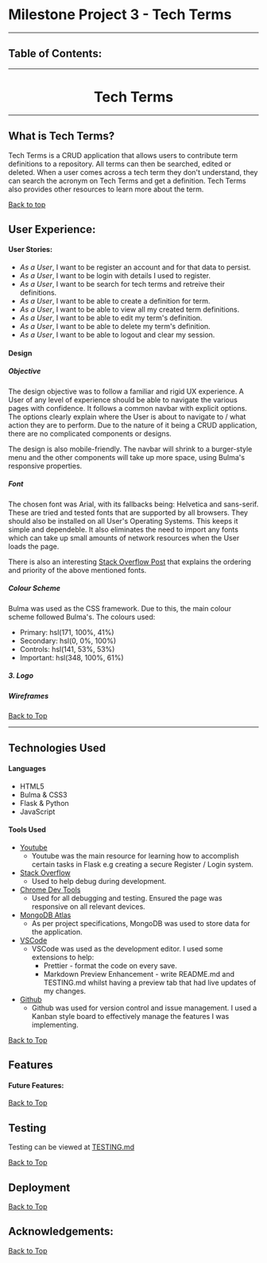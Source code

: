 # Milestone Project 3 - Tech Terms

---

## Table of Contents:

---

<h1 style="text-align: center;">Tech Terms</h1>

---

## What is Tech Terms?

Tech Terms is a CRUD application that allows users to contribute term definitions to a repository. All terms can then be searched, edited or deleted. When a user comes across a tech term they don't understand, they can search the acronym on Tech Terms and get a definition. Tech Terms also provides other resources to learn more about the term.

[Back to top](#table-of-contents)

## User Experience:

#### User Stories:

- _As a User_, I want to be register an account and for that data to persist.
  <br>
- _As a User_, I want to be login with details I used to register.
  <br>
- _As a User_, I want to be search for tech terms and retreive their definitions.
  <br>
- _As a User_, I want to be able to create a definition for term.
  <br>
- _As a User_, I want to be able to view all my created term definitions.
  <br>
- _As a User_, I want to be able to edit my term's definition.
  <br>
- _As a User_, I want to be able to delete my term's definition.
  <br>
- _As a User_, I want to be able to logout and clear my session.

#### Design

##### Objective

The design objective was to follow a familiar and rigid UX experience. A User of any level of experience should be able to navigate the various pages with confidence. It follows a common navbar with explicit options. The options clearly explain where the User is about to navigate to / what action they are to perform. Due to the nature of it being a CRUD application, there are no complicated components or designs.

The design is also mobile-friendly. The navbar will shrink to a burger-style menu and the other components will take up more space, using Bulma's responsive properties.

##### Font

The chosen font was Arial, with its fallbacks being: Helvetica and sans-serif. These are tried and tested fonts that are supported by all browsers. They should also be installed on all User's Operating Systems. This keeps it simple and dependeble. It also eliminates the need to import any fonts which can take up small amounts of network resources when the User loads the page.

There is also an interesting [Stack Overflow Post](https://stackoverflow.com/questions/30630563/why-use-arial-helvetica-sans-serif-as-font-family-instead-of-just-sans-serif) that explains the ordering and priority of the above mentioned fonts.

##### Colour Scheme

Bulma was used as the CSS framework. Due to this, the main colour scheme followed Bulma's. The colours used:

- Primary: hsl(171, 100%, 41%)
- Secondary: hsl(0, 0%, 100%)
- Controls: hsl(141, 53%, 53%)
- Important: hsl(348, 100%, 61%)

##### 3. Logo

##### Wireframes

[Back to Top](#table-of-contents)

---

## Technologies Used

#### Languages

- HTML5
- Bulma & CSS3
- Flask & Python
- JavaScript

#### Tools Used

- [Youtube](https://youtube.com)
  - Youtube was the main resource for learning how to accomplish certain tasks in Flask e.g creating a secure Register / Login system.
- [Stack Overflow](https://stackoverflow.com/)
  - Used to help debug during development.
- [Chrome Dev Tools](https://developers.google.com/web/tools/chrome-devtools)
  - Used for all debugging and testing. Ensured the page was responsive on all relevant devices.
- [MongoDB Atlas](https://www.mongodb.com/cloud/atlas)
  - As per project specifications, MongoDB was used to store data for the application.
- [VSCode](https://code.visualstudio.com/)
  - VSCode was used as the development editor. I used some extensions to help:
    - Prettier - format the code on every save.
    - Markdown Preview Enhancement - write README.md and TESTING.md whilst having a preview tab that had live updates of my changes.
- [Github](https://github.com/)
  - Github was used for version control and issue management. I used a Kanban style board to effectively manage the features I was implementing.

[Back to Top](#table-of-contents)

## Features

#### Future Features:

[Back to Top](#table-of-contents)

## Testing

Testing can be viewed at [TESTING.md]()

[Back to Top](#table-of-contents)

## Deployment

[Back to Top](#table-of-contents)

## Acknowledgements:

[Back to Top](#table-of-contents)
